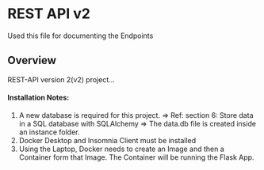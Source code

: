# REST API v2

Used this file for documenting the Endpoints

## Overview
REST-API version 2(v2) project...

#### Installation Notes:

1. A new database is required for this project.
=> Ref: section 6: Store data in a SQL database with SQLAlchemy
=> The data.db file is created inside an instance folder.
2. Docker Desktop and Insomnia Client must be installed
3. Using the Laptop, Docker needs to create an Image and then a Container form that
Image. The Container will be running the Flask App.